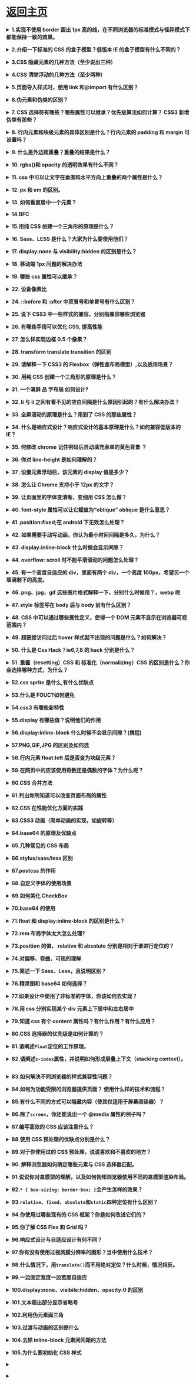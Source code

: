 # [返回主页](https://github.com/yisainan/web-interview/blob/master/README.md)

<b><details><summary>1.实现不使用 border 画出 1px 高的线，在不同浏览器的标准模式与怪异模式下都能保持一致的效果。</summary></b>

答案：

```html
<div style="height:1px;overflow:hidden;background:red"></div>
```

</details>

<b><details><summary>2.介绍一下标准的 CSS 的盒子模型？低版本 IE 的盒子模型有什么不同的？</summary></b>

答案：

（1）有两种， IE 盒子模型、W3C 盒子模型；

（2）盒模型： 内容(content)、填充(padding)、边界(margin)、 边框(border)；

（3）区 别： IE 的 content 部分把 border 和 padding 计算了进去;

</details>

<b><details><summary>3.CSS 隐藏元素的几种方法（至少说出三种）</summary></b>

答案：

Opacity:元素本身依然占据它自己的位置并对网页的布局起作用。它也将响应用户交互;

Visibility:与 opacity 唯一不同的是它不会响应任何用户交互。此外，元素在读屏软件中也会被隐藏;

Display:display 设为 none 任何对该元素直接打用户交互操作都不可能生效。此外，读屏软件也不会读到元素的内容。这种方式产生的效果就像元素完全不存在;

Position:不会影响布局，能让元素保持可以操作;

Clip-path:clip-path 属性还没有在 IE 或者 Edge 下被完全支持。如果要在你的 clip-path 中使用外部的 SVG 文件，浏览器支持度还要低;

</details>

<b><details><summary>4.CSS 清除浮动的几种方法（至少两种）</summary></b>

答案：

```
清除浮动： 核心：clear:both;

1.使用额外标签法（不推荐使用）

在浮动的盒子下面再放一个标签，使用 clear:both;来清除浮动

a 内部标签：会将父盒子的高度重新撑开

b 外部标签：只能将浮动盒子的影响清除，但是不会撑开盒子

2.使用 overflow 清除浮动（不推荐使用）

先找到浮动盒子的父元素，给父元素添加一个属性：overflow:hidden;就会清除子元素对页面的影响

3.使用伪元素清除浮动(用的最多)

伪元素：在页面上不存在的元素，但是可以通过 css 添加上去

种类：
                  :after(在。。。之后)
                  :before(在。。。之前)

注意：每个元素都有自己的伪元素

.clearfix:after {
    content:"";
    height:0;
    line-height:0;
    display:block;
    clear:both;
    visibility:hidden;  /_将元素隐藏起来_/ 
      在页面的 clearfix 元素后面添加了一个空的块级元素
     （这个元素的高为 0 行高也为 0   并且这个元素清除了浮动）
}
.clearfix {
  zoom:1;/_为了兼容 IE6_/
}
```

</details>

<b><details><summary>5.页面导入样式时，使用 link 和@import 有什么区别？</summary></b>

答案：

1. Link 属于 html 标签，而@import 是 CSS 中提供的

2. 在页面加载的时候，link 会同时被加载，而@import 引用的 CSS 会在页面加载完成后才会加载引用的 CSS

3. @import 只有在 ie5 以上才可以被识别，而 link 是 html 标签，不存在浏览器兼容性问题

4. Link 引入样式的权重大于@import 的引用（@import 是将引用的样式导入到当前的页面中）

</details>

<b><details><summary>6.伪元素和伪类的区别？</summary></b>

答案：

1、伪元素使用 2 个冒号，常见的有：::before，::after，::first-line，::first-letter，::selection、::placeholder 等；

      伪类使用1个冒号，常见的有：:hover，:link，:active，:target，:not()，:focus等。

2、伪元素添加了一个页面中没有的元素（只是从视觉效果上添加了，不是在文档树中添加）；

      伪类是给页面中已经存在的元素添加一个类。

解析：

CSS 伪元素是添加到选择器的关键字，去选择元素的特定部分。它们可以用于装饰（`:first-line`，`:first-letter`）或将元素添加到标记中（与 content:...组合），而不必修改标记（`:before`，`:after`）。

- `:first-line`和`:first-letter`可以用来修饰文字。
- 上面提到的`.clearfix`方法中，使用`clear: both`来添加不占空间的元素。
- 使用`:before`和`after`展示提示中的三角箭头。鼓励关注点分离，因为三角被视为样式的一部分，而不是真正的 DOM。如果不使用额外的 HTML 元素，只用 CSS 样式绘制三角形是不太可能的。

[参考](https://css-tricks.com/almanac/selectors/a/after-and-before/)

</details>

<b><details><summary>7. CSS 选择符有哪些？哪些属性可以继承？优先级算法如何计算？ CSS3 新增伪类有那些？</summary></b>

答案：

```
        1.id选择器（ # myid）

        2.类选择器（.myclassname）

        3.标签选择器（div, h1, p）

        4.相邻选择器（h1 + p）

        5.子选择器（ul < li）

        6.后代选择器（li a）

        7.通配符选择器（ * ）

        8.属性选择器（a[rel = "external"]）

        9.伪类选择器（a: hover, li: nth - child）

    *   可继承： font-size font-family color, UL LI DL DD DT;

    *   不可继承 ：border padding margin width height ;

    *   优先级就近原则，样式定义最近者为准;

    *   载入样式以最后载入的定位为准;

优先级为:

       !important >  id > class > tag  

       important 比 内联优先级高

CSS3新增伪类举例：

    p:first-of-type 选择属于其父元素的首个 <p> 元素的每个 <p> 元素。

    p:last-of-type  选择属于其父元素的最后 <p> 元素的每个 <p> 元素。

    p:only-of-type  选择属于其父元素唯一的 <p> 元素的每个 <p> 元素。

    p:only-child    选择属于其父元素的唯一子元素的每个 <p> 元素。

    p:nth-child(2)  选择属于其父元素的第二个子元素的每个 <p> 元素。

    :enabled、:disabled 控制表单控件的禁用状态。

    :checked，单选框或复选框被选中。

```

</details>

<b><details><summary>8. 行内元素和块级元素的具体区别是什么？行内元素的 padding 和 margin 可设置吗？</summary></b>

答案：

- 块级元素(block)特性：

  - 总是独占一行，表现为另起一行开始，而且其后的元素也必须另起一行显示;
  - 宽度(width)、高度(height)、内边距(padding)和外边距(margin)都可控制;

- 内联元素(inline)特性：
  - 和相邻的内联元素在同一行;
  - 宽度(width)、高度(height)、内边距的 top/bottom(padding-top/padding-bottom)和外边距的 top/bottom(margin-top/margin-bottom)都不可改变（也就是 padding 和 margin 的 left 和 right 是可以设置的），就是里面文字或图片的大小。

那么问题来了，浏览器还有默认的天生 inline-block 元素（拥有内在尺寸，可设置高宽，但不会自动换行），有哪些？

答案：`<input> 、<img> 、<button> 、<texterea> 、<label>。`

</details>

<b><details><summary>9. 什么是外边距重叠？重叠的结果是什么？</summary></b>

答案：

外边距重叠就是 margin-collapse。

在 CSS 当中，相邻的两个盒子（可能是兄弟关系也可能是祖先关系）的外边距可以结合成一个单独的外边距。这种合并外边距的方式被称为折叠，并且因而所结合成的外边距称为折叠外边距。

折叠结果遵循下列计算规则：

1. 两个相邻的外边距都是正数时，折叠结果是它们两者之间较大的值。

2. 两个相邻的外边距都是负数时，折叠结果是两者绝对值的较大值。

3. 两个外边距一正一负时，折叠结果是两者的相加的和。

</details>

<b><details><summary>10. rgba()和 opacity 的透明效果有什么不同？</summary></b>

答案：

rgba()和 opacity 都能实现透明效果，但最大的不同是 opacity 作用于元素，以及元素内的所有内容的透明度，

而 rgba()只作用于元素的颜色或其背景色。（设置 rgba 透明的元素的子元素不会继承透明效果！）

</details>

<b><details><summary>11. css 中可以让文字在垂直和水平方向上重叠的两个属性是什么？</summary></b>

答案：

垂直方向：line-height

水平方向：letter-spacing

那么问题来了，关于 letter-spacing 的妙用知道有哪些么？

答案:可以用于消除 inline-block 元素间的换行符空格间隙问题。

</details>

<b><details><summary>12. px 和 em 的区别。</summary></b>

答案：px 和 em 都是长度单位，区别是，px 的值是固定的，指定是多少就是多少，计算比较容易。em 得值不是固定的，并且 em 会继承父级元素的字体大小。

浏览器的默认字体高都是 16px。所以未经调整的浏览器都符合: 1em=16px。那么 12px=0.75em, 10px=0.625em。

</details>

<b><details><summary>13. 如何垂直居中一个元素？</summary></b>

答案：

方法一：绝对定位居中（原始版之已知元素的高宽）

```css
.content {
  width: 200px;
  height: 200px;
  background-color: #6699ff;
  position: absolute; /*父元素需要相对定位*/
  top: 50%;
  left: 50%;
  margin-top: -100px; /*设为高度的1/2*/
  margin-left: -100px; /*设为宽度的1/2*/
}
```

方法二：绝对定位居中（改进版之一未知元素的高宽）

```css
.content {
  width: 200px;
  height: 200px;
  background-color: #6699ff;
  position: absolute; /*父元素需要相对定位*/
  top: 50%;
  left: 50%;
  transform: translate(-50%, -50%); /*在水平和垂直方向上各偏移-50%*/
}
```

方法三：绝对定位居中（改进版之二未知元素的高宽）

```css
.content {
  width: 200px;
  height: 200px;
  background-color: #6699ff;
  margin: auto; /*很关键的一步*/
  position: absolute; /*父元素需要相对定位*/
  left: 0;
  top: 0;
  right: 0;
  bottom: 0; /*让四个定位属性都为0*/
}
```

方法四：flex 布局居中

```css
body {
  display: flex; /*设置外层盒子display为flex*/
  align-items: center; /*设置内层盒子的垂直居中*/
  justify-content: center; /*设置内层盒子的水平居中*/
  .content {
    width: 200px;
    height: 200px;
    background-color: #6699ff;
  }
}
```

那么问题来了，如何垂直居中一个 img（用更简便的方法。）

```css
.content {
  //img的容器设置如下
  display: table-cell;
  text-align: center;
  vertical-align: middle;
}
```

</details>

<b><details><summary>14.BFC </summary></b>

答案：

- 什么是 BFC

  BFC（Block Formatting Context）格式化上下文，是 Web 页面中盒模型布局的 CSS 渲染模式，指一个独立的渲染区域或者说是一个隔离的独立容器。

- 形成 BFC 的条件

  - 浮动元素，float 除 none 以外的值
  - 定位元素，position（absolute，fixed）
  - display 为以下其中之一的值 inline-block，table-cell，table-caption
  - overflow 除了 visible 以外的值（hidden，auto，scroll）

- BFC 的特性
  - 内部的 Box 会在垂直方向上一个接一个的放置。
  - 垂直方向上的距离由 margin 决定
  - bfc 的区域不会与 float 的元素区域重叠。
  - 计算 bfc 的高度时，浮动元素也参与计算
  - bfc 就是页面上的一个独立容器，容器里面的子元素不会影响外面元素。

</details>

<b><details><summary>15.用纯 CSS 创建一个三角形的原理是什么？ </summary></b>

答案：

```css
span {
  width: 0;
  height: 0;
  border-top: 40px solid transparent;
  border-left: 40px solid transparent;
  border-right: 40px solid transparent;
  border-bottom: 40px solid #ff0000;
}
```

![css_001](../images/css_001.jpg)

</details>

<b><details><summary>16. Sass、LESS 是什么？大家为什么要使用他们？</summary></b>

答案：他们是 CSS 预处理器。他是 CSS 上的一种抽象层。他们是一种特殊的语法/语言编译成 CSS。

例如 Less 是一种动态样式语言. 将 CSS 赋予了动态语言的特性，如变量，继承，运算， 函数. LESS 既可以在客户端上运行 (支持 IE 6+, Webkit, Firefox)，也可一在服务端运行 (借助 Node.js)。

为什么要使用它们？

结构清晰，便于扩展。

可以方便地屏蔽浏览器私有语法差异。这个不用多说，封装对浏览器语法差异的重复处理，减少无意义的机械劳动。

可以轻松实现多重继承。

完全兼容 CSS 代码，可以方便地应用到老项目中。LESS 只是在 CSS 语法上做了扩展，所以老的 CSS 代码也可以与 LESS 代码一同编译。

</details>

<b><details><summary>17. display:none 与 visibility:hidden 的区别是什么？</summary></b>

答案：

display :  隐藏对应的元素但不挤占该元素原来的空间。

visibility:  隐藏对应的元素并且挤占该元素原来的空间。

即是，使用 CSS display:none 属性后，HTML 元素（对象）的宽度、高度等各种属性值都将“丢失”;而使用 visibility:hidden 属性后，HTML 元素（对象）仅仅是在视觉上看不见（完全透明），而它所占据的空间位置仍然存在。

</details>

<b><details><summary>18. 移动端 1px 问题的解决办法</summary></b>

答案：推荐解决方法：媒体查询 + transfrom

```
/* 2倍屏 */
@media only screen and (-webkit-min-device-pixel-ratio: 2.0) {
    .border-bottom::after {
        -webkit-transform: scaleY(0.5);
        transform: scaleY(0.5);
    }
}
/* 3倍屏 */
@media only screen and (-webkit-min-device-pixel-ratio: 3.0) {
    .border-bottom::after {
        -webkit-transform: scaleY(0.33);
        transform: scaleY(0.33);
    }
}
```

[其他解决方案参考](https://www.jianshu.com/p/31f8907637a6)

</details>

<b><details><summary>19. 哪些 css 属性可以继承？</summary></b>

答案：

可继承： font-size font-family color, ul li dl dd dt;

不可继承 ：border padding margin width height ;

</details>

<b><details><summary>22. 设备像素比</summary></b>

答案：我的书签

</details>

<b><details><summary>24. ::bofore 和 :after 中双冒号和单冒号有什么区别？</summary></b>

答案：

</details>

<b><details><summary>25. 说下 CSS3 中一些样式的兼容，分别指兼容哪些浏览器</summary></b>

答案：

</details>

<b><details><summary>26. 有哪些手段可以优化 CSS, 提高性能</summary></b>

答案：

</details>

<b><details><summary>27. 怎么样实现边框 0.5 个像素？</summary></b>

答案：

</details>

<b><details><summary>28. transform translate transition 的区别</summary></b>

答案：

</details>

<b><details><summary>29. 请解释一下 CSS3 的 Flexbox（弹性盒布局模型）,以及适用场景？</summary></b>

答案：

</details>

<b><details><summary>30. 用纯 CSS 创建一个三角形的原理是什么？</summary></b>

答案：

</details>

<b><details><summary>31. 一个满屏 品 字布局 如何设计?</summary></b>

答案：

</details>

<b><details><summary>32. li 与 li 之间有看不见的空白间隔是什么原因引起的？有什么解决办法？</summary></b>

答案：浏览器的默认行为是把 inline 元素间的空白字符（空格换行 tab）渲染成一个空格，也就是我们上面的代码<li>换行后会产生换行字符，而它会变成一个空格，当然空格就占用一个字符的宽度。

解决方案：

方法一：既然是因为`<li>`换行导致的，那就可以将`<li>`代码全部写在一排，如下

```html
<div class="wrap">
  <h3>li标签空白测试</h3>
  <ul>
    <li class="part1"></li>
    <li class="part2"></li>
    <li class="part3"></li>
    <li class="part4"></li>
  </ul>
</div>
```

方法二：我们为了代码美观以及方便修改，很多时候我们不可能将`<li>`全部写在一排，那怎么办？既然是空格占一个字符的宽度，那我们索性就将`<ul>`内的字符尺寸直接设为 0，将下面样式放入样式表，问题解决。

```css
.wrap ul {
  font-size: 0px;
}
```

但随着而来的就是`<ul>`中的其他文字就不见了，因为其尺寸被设为 0px 了，我们只好将他们重新设定字符尺寸。
方法三：本来以为方法二能够完全解决问题，但经测试，将 li 父级标签字符设置为 0 在 Safari 浏览器依然出现间隔空白；既然设置字符大小为 0 不行，那咱就将间隔消除了，将下面代码替换方法二的代码，目前测试完美解决。同样随来而来的问题是 li 内的字符间隔也被设置了，我们需要将 li 内的字符间隔设为默认。

```css
.wrap ul {
  letter-spacing: -5px;
}
```

之后记得设置 li 内字符间隔

```css
.wrap ul li {
  letter-spacing: normal;
}
```

</details>

<b><details><summary>33. 全屏滚动的原理是什么？用到了 CSS 的那些属性？</summary></b>

答案：

</details>

<b><details><summary>34. 什么是响应式设计？响应式设计的基本原理是什么？如何兼容低版本的 IE？</summary></b>

答案：

</details>

<b><details><summary>35. 何修改 chrome 记住密码后自动填充表单的黄色背景 ？</summary></b>

答案：

</details>

<b><details><summary>36. 你对 line-height 是如何理解的？</summary></b>

答案：

</details>

<b><details><summary>37 .设置元素浮动后，该元素的 display 值是多少？</summary></b>

答案：

自动变成 display:block

</details>

<b><details><summary>38. 怎么让 Chrome 支持小于 12px 的文字？</summary></b>

答案：

</details>

<b><details><summary>39. 让页面里的字体变清晰，变细用 CSS 怎么做？</summary></b>

答案：

-webkit-font-smoothing: antialiased;

</details>

<b><details><summary>40. font-style 属性可以让它赋值为“oblique” oblique 是什么意思？</summary></b>

答案：

</details>

<b><details><summary>41 .position:fixed;在 android 下无效怎么处理？</summary></b>

答案：

</details>

<b><details><summary>42. 如果需要手动写动画，你认为最小时间间隔是多久，为什么？</summary></b>

答案：

</details>

<b><details><summary>43. display:inline-block 什么时候会显示间隙？</summary></b>

答案：间隙产生的原因是因为，换行或空格会占据一定的位置

推荐解决方法：

父元素中设置
font-size:0;letter-spaceing:-4px;

</details>

<b><details><summary>44. overflow: scroll 时不能平滑滚动的问题怎么处理？</summary></b>

答案：

</details>

<b><details><summary>45. 有一个高度自适应的 div，里面有两个 div，一个高度 100px，希望另一个填满剩下的高度。</summary></b>

答案：

</details>

<b><details><summary>46. png、jpg、gif 这些图片格式解释一下，分别什么时候用？，webp 呢</summary></b>

答案：

gif 图形交换格式，索引颜色格式，颜色少的情况下，产生的文件极小，支持背景透明，动画，图形渐进，无损压缩（适合线条，图标等），缺点只有 256 种颜色

jpg 支持上百万种颜色，有损压缩，压缩比可达 180：1，而且质量受损不明显，不支持图形渐进与背景透明，不支持动画

png 为替代 gif 产生的，位图文件，支持透明，半透明，不透明。不支持动画，无损图像格式。Png8 简单说是静态 gif，也只有 256 色，png24 不透明，但不止 256 色。

webp 谷歌开发的旨在加快图片加载速度的图片格式，图片压缩体积是 jpeg 的 2/3，有损压缩。高版本的 W3C 浏览器才支持，google39+，safari7+

</details>

<b><details><summary>47. style 标签写在 body 后与 body 前有什么区别？</summary></b>

答案：

从上向下加载，加载顺序不同

</details>

<b><details><summary>48. CSS 中可以通过哪些属性定义，使得一个 DOM 元素不显示在浏览器可视范围内？</summary></b>

答案：

最基本的：

设置 display 属性为 none，或者设置 visibility 属性为 hidden

技巧性：

设置宽高为 0，设置透明度为 0，设置 z-index 位置在-1000em

</details>

<b><details><summary>49. 超链接访问过后 hover 样式就不出现的问题是什么？如何解决？</summary></b>

答案：被点击访问过的超链接样式不在具有 hover 和 active 了,解决方法是改变 CSS 属性的排列顺序: L-V-H-A（link,visited,hover,active）

</details>

<b><details><summary>50. 什么是 Css Hack？ie6,7,8 的 hack 分别是什么？</summary></b>

答案：针对不同的浏览器写不同的 CSS code 的过程，就是 CSS hack。

示例如下：

```css

#test{
    width:300px;
    height:300px;
    background-color:blue;      /_firefox_/
    background-color:red\9;      /_all ie_/
    background-color:yellow;    /_ie8_/
    +background-color:pink;        /_ie7_/
    \_background-color:orange;       /_ie6_/   
}

 :root #test { background-color:purple\9; }  /*ie9*/

@media all and (min-width:0px)

     { #test {background-color:black;} }  /*opera*/

@media screen and (-webkit-min-device-pixel-ratio:0)

{ #test {background-color:gray;} }       /*chrome and safari*/


```

</details>

<b><details><summary>51. 重置（resetting）CSS 和 标准化（normalizing）CSS 的区别是什么？你会选择哪种方式，为什么？</summary></b>

答案：

- **重置（Resetting）**： 重置意味着除去所有的浏览器默认样式。对于页面所有的元素，像`margin`、`padding`、`font-size`这些样式全部置成一样。你将必须重新定义各种元素的样式。
- **标准化（Normalizing）**： 标准化没有去掉所有的默认样式，而是保留了有用的一部分，同时还纠正了一些常见错误。

当需要实现非常个性化的网页设计时，我会选择重置的方式，因为我要写很多自定义的样式以满足设计需求，这时候就不再需要标准化的默认样式了。

解析：[参考](https://stackoverflow.com/questions/6887336/what-is-the-difference-between-normalize-css-and-reset-css)

</details>

<b><details><summary>52.css sprite 是什么,有什么优缺点</summary></b>

答案：概念：将多个小图片拼接到一个图片中。通过 background-position 和元素尺寸调节需要显示的背景图案。

优点：

- 减少 HTTP 请求数，极大地提高页面加载速度。
- 增加图片信息重复度，提高压缩比，减少图片大小。
- 更换风格方便，只需在一张或几张图片上修改颜色或样式即可实现。

缺点：

- 图片合并麻烦。
- 维护麻烦，修改一个图片可能需要从新布局整个图片，样式。

</details>

<b><details><summary>53.什么是 FOUC?如何避免</summary></b>

答案：

1. 什么是 Fouc(文档样式短暂失效)？

在引用 css 的过程中，如果方法不当或者位置引用不对，会导致某些页面在 windows 下的 ie 出现一些奇怪的现象，以无样式显示页面内容的瞬间闪烁，这种现象称之为文档样式短暂失效，简称 FOCU。

2. 原因大致为：

- 使用 import 方法导入样式表
- 将样式表放在页面底部
- 有几个样式表，放在 html 结构的不同位置。

3. 其实原理很清楚：当样式表晚于结构性 html 加载，当加载到此样式表时，页面将停止之前的渲染。此样式表被下载和解析后，将重新渲染页面，也就出现了短暂的花屏现象。

4. 解决方法：使用 link 标签将样式表放在文档 head 中。

</details>

<b><details><summary>54.css3 有哪些新特性</summary></b>

答案：

1. 选择器

- E:last-child 匹配父元素的最后一个子元素 E。
- E:nth-child(n)匹配父元素的第 n 个子元素 E。
- E:nth-last-child(n) CSS3 匹配父元素的倒数第 n 个子元素 E。

2. RGBA

回答此问题，面试官很可能继续问：rgba()和 opacity 的透明效果有什么不同？

3. 多栏布局

```html
<div class="mul-col">
  <div>
    <h3>新手上路</h3>
    <p>新手专区 消费警示 交易安全 24小时在线帮助 免费开店</p>
  </div>
  <div>
    <h3>付款方式</h3>
    <p>快捷支付 信用卡 余额宝 蚂蚁花呗 货到付款</p>
  </div>
  <div>
    <h3>淘宝特色</h3>
    <p>手机淘宝 旺信 大众评审 B格指南</p>
  </div>
</div>
```

```css
.mul-col {
  column-count: 3;
  column-gap: 5px;
  column-rule: 1px solid gray;
  border-radius: 5px;
  border: 1px solid gray;
  padding: 10px;
}
```

4. 多背景图

```css
/* backgroundimage:url('1.jpg),url('2.jpg') */
```

5. CSS3 word-wrap 属性

```css
p.test {
  word-wrap: break-word;
}
```

6. 文字阴影

```css
text-shadow: 5px 2px 6px rgba(64, 64, 64, 0.5);
```

7. @font-face 属性

Font-face 可以用来加载字体样式，而且它还能够加载服务器端的字体文件，让客户端显示客户端所没有安装的字体。

```css
@font-face {
  font-family: BorderWeb;
  src: url(BORDERW0.eot);
}
@font-face {
  font-family: Runic;
  src: url(RUNICMT0.eot);
}
.border {
  font-size: 35px;
  color: black;
  font-family: "BorderWeb";
}
.event {
  font-size: 110px;
  color: black;
  font-family: "Runic";
}

/* 淘宝网字体使用 */

@font-face {
  font-family: iconfont;
  src: url(//at.alicdn.com/t/font_1465189805_4518812.eot);
}
```

8. 圆角

```css
border-radius: 15px;
```

9. 边框图片

CSS3 border-image 属性

10. 盒阴影

```css
/* box-shadow: 水平方向的偏移量 垂直方向的偏移量 模糊程度 扩展程度 颜色 是否具有内阴影 */
```

11. 盒子大小

CSS3 box-sizing 属性

12. 媒体查询

CSS3 @media 查询

13. CSS3 动画

@keyframes

```css
@keyframes abc {
  from {
    transform: rotate(0);
  }
  50% {
    transform: rotate(90deg);
  }
  to {
    transform: rotate(360deg);
  }
}
```

animation 属性

```css
/* animation ： name duration timing-function delay interation-count direction play-state */
```

14. 渐变效果

```css
background-image: -webkit-gradient(
  linear,
  0% 0%,
  100% 0%,
  from(#2a8bbe),
  to(#fe280e)
);
```

15. CSS3 弹性盒子模型

- 弹性盒子是 CSS3 的一种新的布局模式。
- CSS3 弹性盒（ Flexible Box 或 flexbox），是一种当页面需要适应不同的屏幕大小以及设备类型时确保元素拥有恰当的行为的布局方式。
- 引入弹性盒布局模型的目的是提供一种更加有效的方式来对一个容器中的子元素进行排列、对齐和分配空白空间。

16. CSS3 过渡

```css
div {
  transition: width 2s;
  -moz-transition: width 2s; /* Firefox 4 */
  -webkit-transition: width 2s; /* Safari 和 Chrome */
  -o-transition: width 2s; /* Opera */
}
```

17. CSS3 变换

- rotate()旋转
- translate()平移
- scale( )缩放
- skew()扭曲/倾斜
- 变换基点
- 3d 转换

[参考](https://www.w3school.com.cn/css3/index.asp)

</details>

<b><details><summary>55.display 有哪些值？说明他们的作用</summary></b>

答案：

display： none | inline | block | list-item | inline-block | table | inline-table | table-caption | table-cell | table-row | table-row-group | table-column | table-column-group | table-footer-group | table-header-group | run-in | box | inline-box | flexbox | inline-flexbox | flex | inline-flex

解析：

默认值：inline

```
none： 隐藏对象。与visibility属性的hidden值不同，其不为被隐藏的对象保留其物理空间
inline： 指定对象为内联元素。
block： 指定对象为块元素。
list-item： 指定对象为列表项目。
inline-block： 指定对象为内联块元素。（CSS2）
table： 指定对象作为块元素级的表格。类同于html标签<table>（CSS2）
inline-table： 指定对象作为内联元素级的表格。类同于html标签<table>（CSS2）
table-caption： 指定对象作为表格标题。类同于html标签<caption>（CSS2）
table-cell： 指定对象作为表格单元格。类同于html标签<td>（CSS2）
table-row： 指定对象作为表格行。类同于html标签<tr>（CSS2）
table-row-group： 指定对象作为表格行组。类同于html标签<tbody>（CSS2）
table-column： 指定对象作为表格列。类同于html标签<col>（CSS2）
table-column-group： 指定对象作为表格列组显示。类同于html标签<colgroup>（CSS2）
table-header-group： 指定对象作为表格标题组。类同于html标签<thead>（CSS2）
table-footer-group： 指定对象作为表格脚注组。类同于html标签<tfoot>（CSS2）
run-in： 根据上下文决定对象是内联对象还是块级对象。（CSS3）
box： 将对象作为弹性伸缩盒显示。（伸缩盒最老版本）（CSS3）
inline-box： 将对象作为内联块级弹性伸缩盒显示。（伸缩盒最老版本）（CSS3）
flexbox： 将对象作为弹性伸缩盒显示。（伸缩盒过渡版本）（CSS3）
inline-flexbox： 将对象作为内联块级弹性伸缩盒显示。（伸缩盒过渡版本）（CSS3）
flex： 将对象作为弹性伸缩盒显示。（伸缩盒最新版本）（CSS3）
inline-flex： 将对象作为内联块级弹性伸缩盒显示。（伸缩盒最新版本）（CSS3）
```

[参考](https://www.jianshu.com/p/77e1c36c0895)

</details>

<b><details><summary>56.display:inline-block 什么时候不会显示间隙？(携程)</summary></b>

答案：inline-block 布局的元素在编辑器里写在同一行

</details>

<b><details><summary>57.PNG,GIF,JPG 的区别及如何选</summary></b>

答案：

GIF：

- 1：256 色
- 2： 无损，编辑 保存时候，不会损失。
- 3：支持简单动画。
- 4：支持 boolean 透明，也就是要么完全透明，要么不透明

JPEG：

- 1：millions of colors
- 2： 有损压缩， 意味着每次编辑都会失去质量。
- 3：不支持透明。
- 4：适合照片，实际上很多相机使用的都是这个格式。

PNG：

- 1：无损，其实 PNG 有好几种格式的，一般分为两类：PNG8 和 truecolor PNGs；

- 与 GIF 相比：

  - 它通常会产生较小的文件大小。
  - 它支持阿尔法（变量）透明度。
  - 无动画支持

- 与 JPEG 相比：

  - 文件更大
  - 无损
  - 因此可以作为 JPEG 图片中间编辑的中转格式。

- 结论：

  - JPEG 适合照片
  - GIF 适合动画
  - PNG 适合其他任何种类——图表，buttons，背景，图表等等。

[参考](https://www.cnblogs.com/yadiblogs/p/9546935.html)

</details>

<b><details><summary>58.行内元素 float:left 后是否变为块级元素？</summary></b>

答案：

</details>

<b><details><summary>59.在网页中的应该使用奇数还是偶数的字体？为什么呢？</summary></b>

答案：

</details>

<b><details><summary>60.CSS 合并方法</summary></b>

答案：

</details>

<b><details><summary>61.列出你所知道可以改变页面布局的属性</summary></b>

答案：

</details>

<b><details><summary>62.CSS 在性能优化方面的实践</summary></b>

答案：

</details>

<b><details><summary>63.CSS3 动画（简单动画的实现，如旋转等）</summary></b>

答案：

</details>

<b><details><summary>64.base64 的原理及优缺点</summary></b>

答案：

</details>

<b><details><summary>65.几种常见的 CSS 布局</summary></b>

答案：

</details>

<b><details><summary>66.stylus/sass/less 区别</summary></b>

答案：

</details>

<b><details><summary>67.postcss 的作用</summary></b>

答案：

</details>

<b><details><summary>68.自定义字体的使用场景</summary></b>

答案：

</details>

<b><details><summary>69.如何美化 CheckBox</summary></b>

答案：

</details>

<b><details><summary>70.base64 的使用</summary></b>

答案：

</details>

<b><details><summary>71.float 和 display:inline-block 的区别是什么？</summary></b>

答案：

</details>

<b><details><summary>72.rem 布局字体太大怎么处理?</summary></b>

答案：

</details>

<b><details><summary>73.position 的值， relative 和 absolute 分别是相对于谁进行定位的？</summary></b>

答案：

- absolute :生成绝对定位的元素， 相对于最近一级的 定位不是 static 的父元素来进行定位。
- fixed （老 IE 不支持）生成绝对定位的元素，通常相对于浏览器窗口或 frame 进行定位。
- relative 生成相对定位的元素，相对于其在普通流中的位置进行定位。
- static 默认值。没有定位，元素出现在正常的流中
- sticky 生成粘性定位的元素，容器的位置根据正常文档流计算得出

</details>

<b><details><summary>74.对偏移、卷曲、可视的理解</summary></b>

答案：

```
偏移
offsetWidth	  width  +  padding  +  border
offsetHeight	height +  padding  +  border
offsetLeft
offsetTop
offsetParent
注意：没有offsetRight和offsetBottom
************************************************************************************************

卷曲
scrollWidth    width  +  padding
scrollHeight   当内部的内容溢出盒子的时候， 顶边框的底部，计算到内容的底部；如果内容没有溢出盒子，计算方式为盒子内部的真实高度（边框到边框）
scrollLeft     这个scroll系列属性不是只读的
scrollTop
scroll()

此函数可以获取卷曲的高度和卷曲的宽度
function myScroll() {
   return {
      top: window.pageYOffset  || document.documentElement.scrollTop  || document.body.scrollTop  || 0,
      left: window.pageXOffset || document.documentElement.scrollLeft || document.body.scrollLeft || 0
    };

}

滚动滚动条的时候触发事件
box（window）.onscroll = function () {}
************************************************************************************************

可视
clientWidth   获取的是元素内部的真实宽度 width  +  padding
clientHeight  边框之间的高度
clientLeft    相当于左边框的宽度  如果元素包含了滚动条，并且滚动条显示在元素的左侧。这时，clientLeft属性会包含滚动条的宽度17px
clientTop     相当于顶边框的宽度
client()

此函数可以获取浏览器可视区域的宽高
function myClient() {
    return {
        wid: window.innerWidth  || document.documentElement.clientWidth  || document.body.clientWidth  || 0,
       heit: window.innerHeight || document.documentElement.clientHeight || document.body.clientHeight || 0
    };
}

----------------------------------------------------------------------------------------------
@offsetHeight和style.height的区别

demo.style.height只能获取行内样式，如果样式写到了其他地方，甚至根本就没写，便无法获取
style.height是字符串（而且带单位），offsetHeight是数值
demo.style.height可以设置行内样式，offsetHeight是只读属性
因此，一般用demo.offsetHeight来获取某元素的真实宽度/高度，用style.height来设置宽度/高度

----------------------------------------------------------------------------------------------
@offsetLeft和style.left的区别

一、style.left只能获取行内样式
二、offsetLeft只读，style.left可读可写
三、offsetLeft是数值，style.left是字符串并且有单位px
四、如果没有加定位，style.left获取的数值可能是无效的
五、最大区别在于offsetLeft以border左上角为基准，style.left以margin左上角为基准

----------------------------------------------------------------------------------------------
@scrollHeight和scrollWidth

标签内部实际内容的高度/宽度
不计算边框，如果内容不超出盒子，值为盒子的宽高（不带边框）
如果内容超出了盒子，就是从顶部或左部边框内侧一直到内容a的最外部分

----------------------------------------------------------------------------------------------
@scrollTop和scrollLeft

被卷去部分的 顶部/左侧 到可视区域 顶部/左侧 的距离
```

解析：

![offset大全](../images/css_002.png)

![scroll大全](../images/css_003.png)

![三个height比较](../images/css_004.png)

![style.left和offsetLeft](../images/css_005.png)

![client大全](../images/css_006.png)

</details>

<b><details><summary>75.简述一下 Sass、Less，且说明区别？</summary></b>

答案：他们是动态的样式语言，是 CSS 预处理器,CSS 上的一种抽象层。他们是一种特殊的语法/语言而编译成 CSS。

变量符不一样，less 是@，而 Sass 是\$;

Sass 支持条件语句，可以使用 if{}else{},for{}循环等等。而 Less 不支持;

Sass 是基于 Ruby 的，是在服务端处理的，而 Less 是需要引入 less.js 来处理 Less 代码输出 Css 到浏览器

</details>

<b><details><summary>76.精灵图和 base64 如何选择？</summary></b>

答案：

## Css Sprites：

介绍：
Css Sprites（雪碧图或 css 精灵），是网页图片处理的一种方式，它允许你将一个页面涉及到的所有零星图片都包含到一张大图中去，这样一来，当访问该页面时，载入的图片就不会像以前那样一幅一幅地慢慢显示出来了。

原理：
将许多的小图片整合到一张大图片中，利用 css 中的 background-image 属性，background-position 属性定位某个图片位置，来达到在大图片中引用某个部位的小图片的效果。

优点：
减少网页的 http 请求，提升网页加载速度。
合并多张小图片成大图，能减少字节总数（大图大小<=多张小图大小）.

缺点：
前期需要处理图片将小图合并，多些许工程量。
对于需要经常改变的图片维护起来麻烦。

## base64：

介绍：
base64 是网络上最常见的用于传输 8Bit 字节代码的编码方式之一，要求把每三个 8Bit 的字节转换为四个 6Bit 的字节，Base64 是网络上最常见的用于传输 8Bit 字节代码的编码方式之一。

通俗点讲：将资源原本二进制形式转成以 64 个字符基本单位，所组成的一串字符串。
比如一张图片转成 base64 编码后就像这样，图片直接以 base64 形式嵌入文件中（很长没截完）：

![css_007](../images/css_007.jpg)

生成 base64 编码：
图片生成 base64 可以用一些工具，如在线工具，但在项目中这样一个图片这样生成是挺繁琐。
特别说下，webpack 中的 url-loader 可以完成这个工作，可以对限制大小的图片进行 base64 的转换，非常方便。

优点：
base64 的图片会随着 html 或者 css 一起下载到浏览器,减少了请求.
可避免跨域问题

缺点：
老东西（低版本）的 IE 浏览器不兼容。
体积会比原来的图片大一点。
css 中过多使用 base64 图片会使得 css 过大，不利于 css 的加载。

适用场景：
应用于小的图片几 k 的，太大的图片会转换后的大小太大，得不偿失。
用于一些 css sprites 不利处理的小图片，如一些可以通过 background-repeat 平铺来做成背景的图片

解析：[参考](https://www.cnblogs.com/wangqi2019/p/10498627.html)

</details>

<b><details><summary>77.如果设计中使用了非标准的字体，你该如何去实现？</summary></b>

答案：使用`@font-face`并为不同的`font-weight`定义`font-family`。

</details>

<b><details><summary>78.用 css 分别实现某个 div 元素上下居中和左右居中</summary></b>

答案：

</details>

<b><details><summary>79.知道 css 有个 content 属性吗？有什么作用？有什么应用？</summary></b>

答案：知道。css 的 content 属性专门应用在 before/after 伪元素上，用来插入生成内容。最常见的应用是利用伪类清除浮动。

```css
//一种常见利用伪类清除浮动的代码
.clearfix:after {
  content: "."; //这里利用到了content属性
  display: block;
  height: 0;
  visibility: hidden;
  clear: both;
}
.clearfix {
  zoom: 1;
}
```

after 伪元素通过 content 在元素的后面生成了内容为一个点的块级素，再利用 clear:both 清除浮动。
那么问题继续还有，知道 css 计数器（序列数字字符自动递增）吗？如何通过 css content 属性实现 css 计数器？

答案：css 计数器是通过设置 counter-reset 、counter-increment 两个属性 、及 counter()/counters()一个方法配合 after / before 伪类实现。

</details>

<b><details><summary>80.CSS 选择器的优先级是如何计算的？</summary></b>

答案：浏览器通过优先级规则，判断元素展示哪些样式。优先级通过 4 个维度指标确定，我们假定以`a、b、c、d`命名，分别代表以下含义：

1. `a`表示是否使用内联样式（inline style）。如果使用，`a`为 1，否则为 0。
2. `b`表示 ID 选择器的数量。
3. `c`表示类选择器、属性选择器和伪类选择器数量之和。
4. `d`表示标签（类型）选择器和伪元素选择器之和。

优先级的结果并非通过以上四个值生成一个得分，而是每个值分开比较。`a、b、c、d`权重从左到右，依次减小。判断优先级时，从左到右，一一比较，直到比较出最大值，即可停止。所以，如果`b`的值不同，那么`c`和`d`不管多大，都不会对结果产生影响。比如`0，1，0，0`的优先级高于`0，0，10，10`。

当出现优先级相等的情况时，最晚出现的样式规则会被采纳。如果你在样式表里写了相同的规则（无论是在该文件内部还是其它样式文件中），那么最后出现的（在文件底部的）样式优先级更高，因此会被采纳。

在写样式时，我会使用较低的优先级，这样这些样式可以轻易地覆盖掉。尤其对写 UI 组件的时候更为重要，这样使用者就不需要通过非常复杂的优先级规则或使用`!important`的方式，去覆盖组件的样式了。

解析：[参考](https://www.smashingmagazine.com/2007/07/css-specificity-things-you-should-know/)、[参考](https://www.sitepoint.com/web-foundations/specificity/)

</details>

<b><details><summary>81.请阐述`Float`定位的工作原理。</summary></b>

答案：

浮动（float）是 CSS 定位属性。浮动元素从网页的正常流动中移出，但是保持了部分的流动性，会影响其他元素的定位（比如文字会围绕着浮动元素）。这一点与绝对定位不同，绝对定位的元素完全从文档流中脱离。

CSS 的`clear`属性通过使用`left`、`right`、`both`，让该元素向下移动（清除浮动）到浮动元素下面。

如果父元素只包含浮动元素，那么该父元素的高度将塌缩为 0。我们可以通过清除（clear）从浮动元素后到父元素关闭前之间的浮动来修复这个问题。

有一种 hack 的方法，是自定义一个`.clearfix`类，利用伪元素选择器`::after`清除浮动。[另外还有一些方法](https://css-tricks.com/all-about-floats/#article-header-id-4)，比如添加空的`<div></div>`和设置浮动元素父元素的`overflow`属性。与这些方法不同的是，`clearfix`方法，只需要给父元素添加一个类，定义如下：

```css
.clearfix::after {
  content: "";
  display: block;
  clear: both;
}
```

值得一提的是，把父元素属性设置为`overflow: auto`或`overflow: hidden`，会使其内部的子元素形成块格式化上下文（Block Formatting Context），并且父元素会扩张自己，使其能够包围它的子元素。

解析：[参考](https://css-tricks.com/all-about-floats/)

</details>

<b><details><summary>82.请阐述`z-index`属性，并说明如何形成层叠上下文（stacking context）。

</summary></b>

答案：

CSS 中的`z-index`属性控制重叠元素的垂直叠加顺序。`z-index`只能影响`position`值不是`static`的元素。

没有定义`z-index`的值时，元素按照它们出现在 DOM 中的顺序堆叠（层级越低，出现位置越靠上）。非静态定位的元素（及其子元素）将始终覆盖静态定位（static）的元素，而不管 HTML 层次结构如何。

层叠上下文是包含一组图层的元素。 在一组层叠上下文中，其子元素的`z-index`值是相对于该父元素而不是 document root 设置的。每个层叠上下文完全独立于它的兄弟元素。如果元素 B 位于元素 A 之上，则即使元素 A 的子元素 C 具有比元素 B 更高的`z-index`值，元素 C 也永远不会在元素 B 之上.

每个层叠上下文是自包含的：当元素的内容发生层叠后，整个该元素将会在父层叠上下文中按顺序进行层叠。少数 CSS 属性会触发一个新的层叠上下文，例如`opacity`小于 1，`filter`不是`none`，`transform`不是`none`。

解析：[参考 1](https://css-tricks.com/almanac/properties/z/z-index/)、[参考 2](https://philipwalton.com/articles/what-no-one-told-you-about-z-index/)、[参考 3](https://developer.mozilla.org/en-US/docs/Web/CSS/CSS_Positioning/Understanding_z_index/The_stacking_context)

</details>

<b><details><summary>83.如何解决不同浏览器的样式兼容性问题？</summary></b>

答案：

- 在确定问题原因和有问题的浏览器后，使用单独的样式表，仅供出现问题的浏览器加载。这种方法需要使用服务器端渲染。
- 使用已经处理好此类问题的库，比如 Bootstrap。
- 使用 `autoprefixer` 自动生成 CSS 属性前缀。
- 使用 Reset CSS 或 Normalize.css。

</details>

<b><details><summary>84.如何为功能受限的浏览器提供页面？ 使用什么样的技术和流程？</summary></b>

答案：

- 优雅的降级：为现代浏览器构建应用，同时确保它在旧版浏览器中正常运行。
- Progressive enhancement - The practice of building an application for a base level of user experience, but adding functional enhancements when a browser supports it.
- 渐进式增强：构建基于用户体验的应用，但在浏览器支持时添加新增功能。
- 利用 [caniuse.com](https://caniuse.com/) 检查特性支持。
- 使用 `autoprefixer` 自动生成 CSS 属性前缀。
- 使用 [Modernizr](https://modernizr.com/)进行特性检测。

</details>

<b><details><summary>85.有什么不同的方式可以隐藏内容（使其仅适用于屏幕阅读器）？</summary></b>

答案：

这些方法与可访问性（a11y）有关。

- `visibility: hidden`：元素仍然在页面流中，并占用空间。
- `width: 0; height: 0`：使元素不占用屏幕上的任何空间，导致不显示它。
- `position: absolute; left: -99999px`： 将它置于屏幕之外。
- `text-indent: -9999px`：这只适用于`block`元素中的文本。
- Metadata： 例如通过使用 Schema.org，RDF 和 JSON-LD。
- WAI-ARIA：如何增加网页可访问性的 W3C 技术规范。

即使 WAI-ARIA 是理想的解决方案，我也会采用绝对定位方法，因为它具有最少的注意事项，适用于大多数元素，而且使用起来非常简单。

解析：[参考 1](https://www.w3.org/TR/wai-aria-1.1/)、[参考 2](https://developer.mozilla.org/en-US/docs/Web/Accessibility/ARIA)、[参考 3](http://a11yproject.com/)

</details>

<b><details><summary>86.除了`screen`，你还能说出一个 @media 属性的例子吗？</summary></b>

答案：

- all<br>
  适用于所有设备。
- print<br>
  为了加载合适的文档到当前使用的可视窗口. 需要提前咨询 paged media（媒体屏幕尺寸）, 以满足个别设备网页尺寸不匹配等问题。
- screen<br>
  主要适用于彩色的电脑屏幕
- speech<br>

解析：speech 这个合成器. 注意: CSS2 已经有一个相似的媒体类型叫 aural.<br>
[参考](https://developer.mozilla.org/zh-CN/docs/Web/CSS/@media)

</details>

<b><details><summary>87.编写高效的 CSS 应该注意什么？</summary></b>

答案：

首先，浏览器从最右边的选择器，即关键选择器（key selector），向左依次匹配。根据关键选择器，浏览器从 DOM 中筛选出元素，然后向上遍历被选元素的父元素，判断是否匹配。选择器匹配语句链越短，浏览器的匹配速度越快。避免使用标签和通用选择器作为关键选择器，因为它们会匹配大量的元素，浏览器必须要进行大量的工作，去判断这些元素的父元素们是否匹配。

[BEM (Block Element Modifier)](https://bem.info/) methodology recommends that everything has a single class, and, where you need hierarchy, that gets baked into the name of the class as well, this naturally makes the selector efficient and easy to override.
[BEM (Block Element Modifier)](https://bem.info/)原则上建议为独立的 CSS 类命名，并且在需要层级关系时，将关系也体现在命名中，这自然会使选择器高效且易于覆盖。

搞清楚哪些 CSS 属性会触发重新布局（reflow）、重绘（repaint）和合成（compositing）。在写样式时，避免触发重新布局的可能。

解析：[参考 1](https://developers.google.com/web/fundamentals/performance/rendering/)、[参考 2](https://csstriggers.com/)

</details>

<b><details><summary>88.使用 CSS 预处理的优缺点分别是什么？</summary></b>

答案：

优点：

- 提高 CSS 可维护性。
- 易于编写嵌套选择器。
- 引入变量，增添主题功能。可以在不同的项目中共享主题文件。
- 通过混合（Mixins）生成重复的 CSS。
- Splitting your code into multiple files. CSS files can be split up too but doing so will require a HTTP request to download each CSS file.
- 将代码分割成多个文件。不进行预处理的 CSS，虽然也可以分割成多个文件，但需要建立多个 HTTP 请求加载这些文件。

缺点：

- 需要预处理工具。
- 重新编译的时间可能会很慢。

</details>

<b><details><summary>89.对于你使用过的 CSS 预处理，说说喜欢和不喜欢的地方？</summary></b>

答案：

喜欢：

- 绝大部分优点上题以及提过。
- Less 用 JavaScript 实现，与 NodeJS 高度结合。

**Dislikes:**

- 我通过`node-sass`使用 Sass，它用 C ++ 编写的 LibSass 绑定。在 Node 版本切换时，我必须经常重新编译。
- Less 中，变量名称以`@`作为前缀，容易与 CSS 关键字混淆，如`@media`、`@import`和`@font-face`。

</details>

<b><details><summary>90. 解释浏览器如何确定哪些元素与 CSS 选择器匹配。</summary></b>

答案：

这部分与上面关于编写高效的 CSS 有关。浏览器从最右边的选择器（关键选择器）根据关键选择器，浏览器从 DOM 中筛选出元素，然后向上遍历被选元素的父元素，判断是否匹配。选择器匹配语句链越短，浏览器的匹配速度越快。

例如，对于形如`p span`的选择器，浏览器首先找到所有`<span>`元素，并遍历它的父元素直到根元素以找到`<p>`元素。对于特定的`<span>`，只要找到一个`<p>`，就知道'<span>`已经匹配并停止继续匹配。

解析：[参考](https://stackoverflow.com/questions/5797014/why-do-browsers-match-css-selectors-from-right-to-left)

</details>

<b><details><summary>91.说说你对盒模型的理解，以及如何告知浏览器使用不同的盒模型渲染布局。</summary></b>

答案：

CSS 盒模型描述了以文档树中的元素而生成的矩形框，并根据排版模式进行布局。每个盒子都有一个内容区域（例如文本，图像等）以及周围可选的`padding`、`border`和`margin`区域。

CSS 盒模型负责计算：

- 块级元素占用多少空间。
- 边框是否重叠，边距是否合并。
- 盒子的尺寸。

盒模型有以下规则：

- 块级元素的大小由`width`、`height`、`padding`、`border`和`margin`决定。
- 如果没有指定`height`，则块级元素的高度等于其包含子元素的内容高度加上`padding`（除非有浮动元素，请参阅下文）。
- 如果没有指定`width`，则非浮动块级元素的宽度等于其父元素的宽度减去父元素的`padding`。
- 元素的`height`是由内容的`height`来计算的。
- 元素的`width`是由内容的`width`来计算的。
- 默认情况下，`padding`和`border`不是元素`width`和`height`的组成部分。

解析：[参考](https://www.smashingmagazine.com/2010/06/the-principles-of-cross-browser-css-coding/#understand-the-css-box-model)

</details>

<b><details><summary>92.`* { box-sizing: border-box; }`会产生怎样的效果？</summary></b>

答案：

- 元素默认应用了`box-sizing: content-box`，元素的宽高只会决定内容（content）的大小。
- `box-sizing: border-box`改变计算元素`width`和`height`的方式，`border`和`padding`的大小也将计算在内。
- 元素的`height` = 内容（content）的高度 + 垂直方向的`padding` + 垂直方向`border`的宽度
- 元素的`width` = 内容（content）的宽度 + 水平方向的`padding` + 水平方向`border`的宽度

</details>

<b><details><summary>93.`relative`、`fixed`、`absolute`和`static`四种定位有什么区别？</summary></b>

答案：

经过定位的元素，其`position`属性值必然是`relative`、`absolute`、`fixed`或`static`。

- `static`：默认定位属性值。该关键字指定元素使用正常的布局行为，即元素在文档常规流中当前的布局位置。此时 top, right, bottom, left 和 z-index 属性无效。
- `relative`：该关键字下，元素先放置在未添加定位时的位置，再在不改变页面布局的前提下调整元素位置（因此会在此元素未添加定位时所在位置留下空白）。
- `absolute`：不为元素预留空间，通过指定元素相对于最近的非 static 定位祖先元素的偏移，来确定元素位置。绝对定位的元素可以设置外边距（margins），且不会与其他边距合并。
- `fixed`：不为元素预留空间，而是通过指定元素相对于屏幕视口（viewport）的位置来指定元素位置。元素的位置在屏幕滚动时不会改变。打印时，元素会出现在的每页的固定位置。fixed 属性会创建新的层叠上下文。当元素祖先的 transform 属性非 none 时，容器由视口改为该祖先。
- `static`：盒位置根据正常流计算(这称为正常流动中的位置)，然后相对于该元素在流中的 flow root（BFC）和 containing block（最近的块级祖先元素）定位。在所有情况下（即便被定位元素为 `table` 时），该元素定位均不对后续元素造成影响。当元素 B 被粘性定位时，后续元素的位置仍按照 B 未定位时的位置来确定。`position: static` 对 `table` 元素的效果与 `position: relative` 相同。

解析：[参考](https://developer.mozilla.org/en/docs/Web/CSS/position)

</details>

<b><details><summary>94.你使用过哪些现有的 CSS 框架？你是如何改进它们的？</summary></b>

答案：

- **Bootstrap**： 更新周期缓慢。Bootstrap 4 已经处于 alpha 版本将近两年了。添加了在页面中广泛使用的微调按钮组件。
- **Semantic UI**：源代码结构使得自定义主题很难理解。非常规主题系统的使用体验很差。外部库的路径需要硬编码（hard code）配置。变量重新赋值没有 Bootstrap 设计得好。
- **Bulma**： 需要很多非语义的类和标记，显得很多余。不向后兼容，以至于升级版本后，会破坏应用的正常运行。

</details>

<b><details><summary>95.你了解 CSS Flex 和 Grid 吗？</summary></b>

答案：Flex 主要用于一维布局，而 Grid 则用于二维布局。

解析：

### Flex

flex 容器中存在两条轴， 横轴和纵轴， 容器中的每个单元称为 flex item。

在容器上可以设置 6 个属性：

- flex-direction
- flex-wrap
- flex-flow
- justify-content
- align-items
- align-content

注意：当设置 flex 布局之后，子元素的 float、clear、vertical-align 的属性将会失效。

#### Flex 项目属性

有六种属性可运用在 item 项目上:

1. order
2. flex-basis
3. flex-grow
4. flex-shrink
5. flex
6. align-self

### Grid

CSS 网格布局用于将页面分割成数个主要区域，或者用来定义组件内部元素间大小、位置和图层之间的关系。

像表格一样，网格布局让我们能够按行或列来对齐元素。 但是，使用 CSS 网格可能还是比 CSS 表格更容易布局。 例如，网格容器的子元素可以自己定位，以便它们像 CSS 定位的元素一样，真正的有重叠和层次。

</details>

<b><details><summary>96.响应式设计与自适应设计有何不同？</summary></b>

答案：

响应式设计和自适应设计都以提高不同设备间的用户体验为目标，根据视窗大小、分辨率、使用环境和控制方式等参数进行优化调整。

响应式设计的适应性原则：网站应该凭借一份代码，在各种设备上都有良好的显示和使用效果。响应式网站通过使用媒体查询，自适应栅格和响应式图片，基于多种因素进行变化，创造出优良的用户体验。就像一个球通过膨胀和收缩，来适应不同大小的篮圈。

自适应设计更像是渐进式增强的现代解释。与响应式设计单一地去适配不同，自适应设计通过检测设备和其他特征，从早已定义好的一系列视窗大小和其他特性中，选出最恰当的功能和布局。与使用一个球去穿过各种的篮筐不同，自适应设计允许使用多个球，然后根据不同的篮筐大小，去选择最合适的一个。

解析：
[参考 1](https://developer.mozilla.org/en-US/docs/Archive/Apps/Design/UI_layout_basics/Responsive_design_versus_adaptive_design)、
[参考 2](http://mediumwell.com/responsive-adaptive-mobile/)、
[参考 3](https://css-tricks.com/the-difference-between-responsive-and-adaptive-design/)

</details>

<b><details><summary>97.你有没有使用过视网膜分辨率的图形？当中使用什么技术？</summary></b>

答案：我倾向于使用更高分辨率的图形（显示尺寸的两倍）来处理视网膜显示。更好的方法是使用媒体查询，像`@media only screen and (min-device-pixel-ratio: 2) { ... }`，然后改变`background-image`。

对于图标类的图形，我会尽可能使用 svg 和图标字体，因为它们在任何分辨率下，都能被渲染得十分清晰。

还有一种方法是，在检查了`window.devicePixelRatio`的值后，利用 JavaScript 将`<img>`的`src`属性修改，用更高分辨率的版本进行替换。

解析：[参考](https://www.sitepoint.com/css-techniques-for-retina-displays/)

</details>

<b><details><summary>98.什么情况下，用`translate()`而不用绝对定位？什么时候，情况相反。</summary></b>

答案：`translate()`是`transform`的一个值。改变`transform`或`opacity`不会触发浏览器重新布局（reflow）或重绘（repaint），只会触发复合（compositions）。而改变绝对定位会触发重新布局，进而触发重绘和复合。`transform`使浏览器为元素创建一个 GPU 图层，但改变绝对定位会使用到 CPU。 因此`translate()`更高效，可以缩短平滑动画的绘制时间。

当使用`translate()`时，元素仍然占据其原始空间（有点像`position：relative`），这与改变绝对定位不同。

解析：[参考](https://www.paulirish.com/2012/why-moving-elements-with-translate-is-better-than-posabs-topleft/)、
[参考](https://neal.codes/blog/front-end-interview-css-questions)、
[参考](https://quizlet.com/28293152/front-end-interview-questions-css-flash-cards/)、
[参考](http://peterdoes.it/2015/12/03/a-personal-exercise-front-end-job-interview-questions-and-my-answers-all/)

</details>

<b><details><summary>99.一边固定宽度一边宽度自适应</summary></b>

答案：可以使用 flex 布局 复制下面的 HTML 和 CSS 代码 用浏览器打开可以看到效果

```
<div class="wrap">
  <div class="div1"></div>
  <div class="div2"></div>
</div>

.wrap {
  display: flex;
  justify-content: space-between;
}
.div1 {
  min-width: 200px;
}
.div2 {
  width: 100%;
  background: #e6e6e6;
}
html,
body,
div {
  height: 100%;
  margin: 0;
}
```

</details>

<b><details><summary>100.display:none、visibile:hidden、opacity:0 的区别</summary></b>

答案：

|                  | 是否隐藏 | 是否在文档中占用空间 | 是否会触发事件 |
| ---------------- | -------- | -------------------- | -------------- |
| display: none    | 是       | 否                   | 否             |
| visibile: hidden | 是       | 是                   | 否             |
| opacity: 0       | 是       | 是                   | 是             |

</details>

<b><details><summary>101.文本超出部分显示省略号</summary></b>

答案：

#### 单行

```css
overflow: hidden;
text-overflow: ellipsis;
white-space: nowrap;
```

#### 多行

```css
display: -webkit-box;
-webkit-box-orient: vertical;
-webkit-line-clamp: 3; // 最多显示几行
overflow: hidden;
```

</details>

<b><details><summary>102.利用伪元素画三角</summary></b>

答案：

```css
.info-tab {
  position: relative;
}
.info-tab::after {
  content: "";
  border: 4px solid transparent;
  border-top-color: #2c8ac2;
  position: absolute;
  top: 0;
}
```

</details>

<b><details><summary>103.过渡与动画的区别是什么</summary></b>

答案：

- transition<br>
  可以在一定的时间内实现元素的状态过渡为最终状态，用于模拟以一种过渡动画效果，但是功能有限，只能用于制作简单的动画效果而动画属性
- animation<br>
  可以制作类似 Flash 动画，通过关键帧控制动画的每一步，控制更为精确，从而可以制作更为复杂的动画。

</details>

<b><details><summary>104.去除 inline-block 元素间间距的方法</summary></b>

答案：

- 移除空格
- 使用 margin 负值
- 使用 font-size:0
- letter-spacing
- word-spacing

解析：更详细的介绍请看[去除 inline-block 元素间间距的 N 种方法](https://www.zhangxinxu.com/wordpress/2012/04/inline-block-space-remove-%E5%8E%BB%E9%99%A4%E9%97%B4%E8%B7%9D/)

</details>

<b><details><summary>105.为什么要初始化 CSS 样式</summary></b>

答案：

- 因为浏览器的兼容问题，不同浏览器对有些标签的默认值是不同的，如果没对 CSS 初始化往往会出现浏览器之间的页面显示差异。
- 去掉标签的默认样式如：margin,padding，其他浏览器默认解析字体大小，字体设置。

</details>

<b><details><summary></summary></b>

答案：

</details>

<b><details><summary></summary></b>

答案：

</details>
